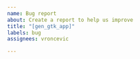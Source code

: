 ```yaml
---
name: Bug report
about: Create a report to help us improve
title: "[gen_gtk_app]"
labels: bug
assignees: vroncevic

---
```



